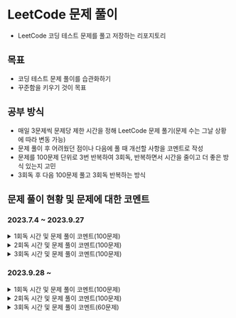 # LeetCode 문제 풀이

- LeetCode 코딩 테스트 문제를 풀고 저장하는 리포지토리

## 목표

- 코딩 테스트 문제 풀이를 습관화하기
- 꾸준함을 키우기 것이 목표

## 공부 방식

- 매일 3문제씩 문제당 제한 시간을 정해 LeetCode 문제 풀기(문제 수는 그날 상황에 따라 변동 가능)
- 문제 풀이 후 어려웠던 점이나 다음에 풀 때 개선할 사항을 코멘트로 작성
- 문제를 100문제 단위로 3번 반복하여 3회독, 반복하면서 시간을 줄이고 더 좋은 방식 있는지 고민
- 3회독 후 다음 100문제 풀고 3회독 반복하는 방식

## 문제 풀이 현황 및 문제에 대한 코멘트
### 2023.7.4 ~ 2023.9.27
<details>
<summary>1회독 시간 및 문제 풀이 코멘트(100문제)</summary>
<br>

| 문제	                                                    | 난이도  | 걸린시간  | 제한시간	 |     날짜     | 코멘트                                                                             |
|:-------------------------------------------------------|:----:|:-----:|:-----:|:----------:|:--------------------------------------------------------------------------------|
| 1. Two Sum                                             | easy |  17   |  25   | 2023/07/04 |                                                                                 |
| 9. Palindrome Number                                   | easy |  17   |  25   | 2023/07/04 |                                                                                 |
| 13. Roman to Integer                                   | easy | 시간초과  |  25   | 2023/07/04 |                                                                                 |
| 14. Longest Common Prefix                              | easy |  10   |  25   | 2023/07/04 |                                                                                 |
| 20. Valid Parentheses                                  | easy |  11   |  25   | 2023/07/04 |                                                                                 |
| 21. Merge Two Sorted Lists                             | easy | 시간초과  |  25   | 2023/07/04 |                                                                                 |
| 26. Remove Duplicates from Sorted Array                | easy |  17   |  25   | 2023/07/05 |                                                                                 |
| 27. Remove Element                                     | easy |   7   |  25   | 2023/07/05 |                                                                                 |
| 28. Find the Index of the First Occurrence in a String | easy |  16   |  25   | 2023/07/05 |                                                                                 |
| 35. Search Insert Position                             | easy |  13   |  25   | 2023/07/05 | 이분 탐색 다시 보기                                                                     |
| 58. Length of Last Word                                | easy |  16   |  25   | 2023/07/05 |                                                                                 |
| 66. Plus One                                           | easy | 시간초과  |  25   | 2023/07/06 | 큰 숫자에서 틀림                                                                       |
| 67. Add Binary                                         | easy |  10   |  25   | 2023/07/06 |                                                                                 |
| 69. Sqrt(x)                                            | easy | 시간초과  |  25   | 2023/07/06 | 큰 숫자에서 overflow                                                                 |
| 70. Climbing Stairs                                    | easy |   5   |  25   | 2023/07/06 |                                                                                 |
| 83. Remove Duplicates from Sorted List                 | easy |   8   |  25   | 2023/07/06 |                                                                                 |
| 88. Merge Sorted Array                                 | easy |  10   |  25   | 2023/07/07 |                                                                                 |
| 94. Binary Tree Inorder Traversal                      | easy |  12   |  25   | 2023/07/07 | 재귀가 아닌 반복으로 해보기                                                                 |
| 100. Same Tree                                         | easy |  11   |  25   | 2023/07/07 |                                                                                 |
| 101. Symmetric Tree                                    | easy |  10   |  25   | 2023/07/07 |                                                                                 |
| 104. Maximum Depth of Binary Tree                      | easy |   4   |  25   | 2023/07/07 |                                                                                 |
| 108. Convert Sorted Array to Binary Search Tree        | easy | 시간초과  |  25   | 2023/07/08 | 해결 방법도 안떠오름, divide and conquer                                                 |
| 118. Pascal's Triangle                                 | easy |   4   |  25   | 2023/07/08 |                                                                                 |
| 119. Pascal's Triangle II                              | easy |   4   |  25   | 2023/07/08 |                                                                                 |
| 121. Best Time to Buy and Sell Stock                   | easy | 시간초과  |  25   | 2023/07/08 | 해결 방법도 안떠오름                                                                     |
| 136. Single Number                                     | easy |  12   |  25   | 2023/07/08 | xor로 풀어보기                                                                       |
| 163. Missing Ranges                                    | easy |  22   |  25   | 2023/07/09 | 코드가 너무 긴 거 같음                                                                   |
| 169. Majority Element                                  | easy |   8   |  25   | 2023/07/09 | hashmap 말고 다른거로 O(1)처리해보기                                                       |
| 170. Two Sum III - Data structure design               | easy |  14   |  25   | 2023/07/09 | 조금 더 좋은 방법이 있을 거 같음 arrayList 쓰는거보다                                             |
| 217. Contains Duplicate                                | easy |   8   |  25   | 2023/07/09 |                                                                                 |
| 219. Contains Duplicate II                             | easy |  17   |  25   | 2023/07/09 |                                                                                 |
| 228. Summary Ranges                                    | easy |  23   |  25   | 2023/07/10 |                                                                                 |
| 243. Shortest Word Distance                            | easy |  13   |  25   | 2023/07/10 |                                                                                 |
| 252. Meeting Rooms                                     | easy | 시간초과  |  25   | 2023/07/10 | 어떻게 풀지 감은 왔는데 시간 복잡도 때매 못함                                                      |
| 268. Missing Number                                    | easy |   9   |  25   | 2023/07/11 |                                                                                 |
| 283. Move Zeroes                                       | easy |  17   |  25   | 2023/07/11 | 시간 줄이는 거 있는데 잘 모르겠음                                                             |
| 303.Range Sum Query - Immutable                        | easy |   4   |  25   | 2023/07/11 | 좀 더 시간 줄일 수 있음                                                                  |
| 346. Moving Average from Data Stream                   | easy | 시간초과  |  25   | 2023/07/11 | 문제 방법 다 생각했는데 시간 부족했음                                                           |
| 349. Intersection of Two Arrays                        | easy |   9   |  25   | 2023/07/12 |                                                                                 |
| 350. Intersection of Two Arrays II                     | easy |   9   |  25   | 2023/07/12 | follow up 적용해서 해보기                                                              |
| 414. Third Maximum Number                              | easy |   9   |  25   | 2023/07/12 |                                                                                 |
| 422. Valid Word Square                                 | easy | 시간초과  |  25   | 2023/07/12 | 문제 푸는 법은 알겠는게 손이 안써짐, 시간 다 지난 다음에 풀긴했는데 너무 어렵게 생각함                              |
| 448. Find All Numbers Disappeared in an Array          | easy |  13   |  25   | 2023/07/13 | 문제 자체는 쉬워서 풀었는데 folow up 생각하고 풀어보기                                              |
| 455. Assign Cookies                                    | easy |   9   |  25   | 2023/07/13 |                                                                                 |
| 463. Island Perimeter                                  | easy |  20   |  25   | 2023/07/13 | 쉬운 문제를 bfs로 풀어버림…                                                               |
| 485. Max Consecutive Ones                              | easy | 시간초과  |  25   | 2023/07/13 | 쉬운 건데 어렵게 생각함                                                                   |
| 496. Next Greater Element I                            | easy |  22   |  25   | 2023/07/14 | follow up 못함                                                                    |
| 500. Keyboard Row                                      | easy |  18   |  25   | 2023/07/14 |                                                                                 |
| 506. Relative Ranks                                    | easy |  24   |  25   | 2023/07/14 | 처음에 푼건 코드가 너무 더러움                                                               |
| 561. Array Partition                                   | easy |   6   |  25   | 2023/07/15 |                                                                                 |
| 566. Reshape the Matrix                                | easy |   9   |  25   | 2023/07/15 |                                                                                 |
| 575. Distribute Candies                                | easy |   8   |  25   | 2023/07/15 | 캔티 종류 개수 카운팅하는거에서 시간과 메모리 많이 잡아 먹는듯                                             |
| 594. Longest Harmonious Subsequence                    | easy | 시간초과  |  25   | 2023/07/16 | 순서가 생각보다 중요하지 않음                                                                |
| 598. Range Addition II                                 | easy |   8   |  25   | 2023/07/16 |                                                                                 |
| 599. Minimum Index Sum of Two Lists                    | easy |  17   |  25   | 2023/07/16 | Map 이용해서 풀었는데 뭔가 마음에 안듦                                                         |
| 604. Design Compressed String Iterator                 | easy | 시간초과  |  25   | 2023/07/17 | 연산자 하나 잘못 써서 시간 내에 못푼거였음…                                                       |
| 605. Can Place Flowers                                 | easy |  23   |  25   | 2023/07/17 | 코드 진짜 더럽게 짬, 제출시 테스트도 많이 틀림                                                     |
| 628. Maximum Product of Three Numbers                  | easy | 시간초과  |  25   | 2023/07/17 | 쉬운 문제인데 너무 어렵게 풀려고 해서 시간초과                                                      |
| 643. Maximum Average Subarray I                        | easy |  19   |  25   | 2023/07/18 |                                                                                 |
| 645. Set Mismatch                                      | easy |  11   |  25   | 2023/07/18 |                                                                                 |
| 661. Image Smoother                                    | easy | 시간초과  |  25   | 2023/07/18 | 시간 초과 이후에 풀음                                                                    |
| 674. Longest Continuous Increasing Subsequence         | easy | 08:50 | 25:00 | 2023/07/19 |                                                                                 |
| 682. Baseball Game                                     | easy | 12:41 | 25:00 | 2023/07/19 |                                                                                 |
| 697. Degree of an Array                                | easy | 시간초과  | 25:00 | 2023/07/19 | 코드 짜다 시간 다감, 코드 짜도 틀렸을 듯                                                        |
| 717. 1-bit and 2-bit Characters                        | easy | 시간초과  | 25:00 | 2023/07/20 | 문제 이해를 잘못해서 30분동안 뭔소리인지 이해를 못함, 이해하고 나서 3분만에 풀음…                                |
| 724. Find Pivot Index                                  | easy | 11:00 | 25:00 | 2023/07/20 |                                                                                 |
| 733. Flood Fill                                        | easy | 13:00 | 25:00 | 2023/07/20 |                                                                                 |
| 734. Sentence Similarity                               | easy | 시간초과  | 25:00 | 2023/07/21 | 제출하면 테스트 코드 계속 막힘                                                               |
| 744. Find Smallest Letter Greater Than Target          | easy | 05:29 | 25:00 | 2023/07/21 | O(N)으로 말고 더 줄여보기                                                                |
| 746. Min Cost Climbing Stairs                          | easy | 09:53 | 25:00 | 2023/07/21 |                                                                                 |
| 747. Largest Number At Least Twice of Others           | easy | 13:58 | 25:00 | 2023/07/22 |                                                                                 |
| 748. Shortest Completing Word                          | easy | 24:26 | 25:00 | 2023/07/22 | 코드가 좀 더럽다, 테스트 케이스를 좀 잘 보자                                                      |
| 760. Find Anagram Mappings                             | easy | 08:06 | 25:00 | 2023/07/22 |                                                                                 |
| 766. Toeplitz Matrix                                   | easy | 19:37 | 25:00 | 2023/07/23 | 다 풀고 코드 작성할 때 순서 헷갈림, 코드 길이를 더 줄일 수 있으니 다음 번에는 좀 더 코드를 줄여보기                     |
| 704. Binary Search                                     | easy | 03:05 | 25:00 | 2023/07/23 |                                                                                 |
| 705. Design HashSet                                    | easy | 11:28 | 25:00 | 2023/07/23 | 그냥 Map 가져다가 쓰면 끝나는데, Map을 간단하게 구현해도 괜찮을듯                                        |
| 706. Design HashMap                                    | easy | 04:48 | 25:00 | 2023/07/24 | 그냥 Object 배열 만들지 않고 Node 배열로 만드는 방식도 괜찮을듯, 아니면 진짜로 해시 충돌시 체이닝까지 구현하는 것도 좋을 거 같음 |
| 804. Unique Morse Code Words                           | easy | 10:05 | 25:00 | 2023/07/24 |                                                                                 |
| 806. Number of Lines To Write String                   | easy | 09:32 | 25:00 | 2023/07/24 | 문제는 쉬움, 코드 길이를 줄일 수 있을 듯?                                                       |
| 812. Largest Triangle Area                             | easy | 시간초과  | 25:00 | 2023/07/25 | 어떤 유형의 문제인지는 알았는데 풀이 과정 생각하다가 시간이 다 지나감, 수학 공식 이용해야 함                           |
| 821. Shortest Distance to a Character                  | easy | 19:59 | 25:00 | 2023/07/25 | 방법이 생각 안나서 bfs로 풀음, 더 쉬운 방법이 존재하니 다음에 풀 때는 좀 더 생각해보기                            |
| 832. Flipping an Image                                 | easy | 13:13 | 25:00 | 2023/07/25 |                                                                                 |
| 860. Lemonade Change                                   | easy | 24:35 | 25:00 | 2023/07/26 | 쉽게 풀 수 있는데 풀이가 막상 생각이 안남. 너무 어렵게 풀었고 시간도 좀 안좋게 나옴                               |
| 867. Transpose Matrix                                  | easy | 05:09 | 25:00 | 2023/07/26 |                                                                                 |
| 883. Projection Area of 3D Shapes                      | easy | 19:47 | 25:00 | 2023/07/26 | 문제 이해하는데 시간이 오래 걸림, 문제 푸는 시간은 거의 안걸림                                            |
| 888. Fair Candy Swap                                   | easy | 시간초과  | 25:00 | 2023/07/27 | o(n^2)을 해서 시간초과 뜸, O(n)으로 끝내야 하는 풀이 사용해야 함                                      |
| 892. Surface Area of 3D Shapes                         | easy | 시간초과  | 25:00 | 2023/07/27 | 문제 이해를 못함, 문제 이해하면 풀 수 있는 문제였음                                                  |
| 896. Monotonic Array                                   | easy | 14:15 | 25:00 | 2023/07/27 | 시간복잡도는 똑같은데 코드를 좀 더 줄일 수 있을 듯                                                   |
| 905. Sort Array By Parity                              | easy | 07:51 | 25:00 | 2023/07/28 | 시간 복잡도를 O(N^2)에서 O(N)으로 줄여야 함, 내가 푼 풀이는 삽입정렬로 풀어서 O(N^2)으로 풀어서 너무 오래 걸림         |
| 908. Smallest Range I                                  | easy | 20:37 | 25:00 | 2023/07/28 | 쉬운 문제인데 글을 잘못 이해하고 코드 짜서 오래걸림, 글을 제대로 이해하면 코드 짜는데 3분도 안걸리는 문제임… 글좀 제대로 읽자……     |
| 914. X of a Kind in a Deck of Cards                    | easy | 시간초과  | 25:00 | 2023/07/28 | 문제 설명이 너무 부실함. GCD로 풀라는데 이해가 안가서 Editorial 보고 Brute Force 방식으로 풀어봄              |
| 922. Sort Array By Parity II                           | easy | 15:30 | 25:00 | 2023/07/29 | 해결은 했으나 O(N^2)으로 해결함 다음에는 O(N)으로 해결해보자                                          |
| 929. Unique Email Addresses                            | easy | 시간초과  | 25:00 | 2023/07/29 | 문제 해석을 잘못했음,split 정규 표현식으로 푸는건 생각을 안해봄. String을 처리하는 문제에 내가 약한듯                 |
| 941. Valid Mountain Array                              | easy | 09:52 | 25:00 | 2023/07/29 |                                                                                 |
| 942. DI String Match                                   | easy | 시간초과  | 25:00 | 2023/07/30 | 재귀 이용해서 brute force했는데 시간 초과 뜸, o(n)으로 풀수 있음                                    |
| 944. Delete Columns to Make Sorted                     | easy | 07:55 | 25:00 | 2023/07/30 |                                                                                 |
| 953. Verifying an Alien Dictionary                     | easy | 21:12 | 25:00 | 2023/07/30 | 문제는 어렵지 않았고, 코드 작성한 부분에서 실수 있어서 실수 찾는데 시간이 좀 걸림                                 |
| 961. N-Repeated Element in Size 2N Array               | easy | 06:20 | 25:00 | 2023/07/31 |                                                                                 |
| 976. Largest Perimeter Triangle                        | easy | 15:42 | 25:00 | 2023/07/31 | 삼각형 결정 조건 a+b>c를 이용해야 함, 정렬까지 하면 쉽게 문제 해결 가능                                    |
| 977. Squares of a Sorted Array                         | easy | 17:12 | 25:00 | 2023/07/31 |                                                                                 |

</details>

<details>
<summary>2회독 시간 및 문제 풀이 코멘트(100문제)</summary>
<br>

| 문제	                                                    | 난이도  | 1회독 걸린시간 | 2회독 걸린시간 | 제한시간	 |     날짜     | 코멘트                                                                            |
|:-------------------------------------------------------|:----:|:--------:|:--------:|:-----:|:----------:|:-------------------------------------------------------------------------------|
| 1. Two Sum                                             | easy |    17    |  10:02   |   25  | 2023/08/01 | follow-up 해결함, 시간 전보다 줄음                                                       |
| 9. Palindrome Number                                   | easy |    17    |  19:32   |   25  | 2023/08/01 | 이번에는 follow-up 해결함, 대신 시간이 전보다 오래 걸림, 좀 더 쉽게 풀 수 있는 방법이 있으니 다음에는 더 쉽게 코드 바꾸어보기 |
| 13. Roman to Integer                                   | easy |   시간초과   |  13:31   |   25  | 2023/08/01 | 저번에는 시간 초과 떴음,다음에는 solution에 있는 풀이들로 해결해보기                                     |
| 14. Longest Common Prefix                              | easy |    10    |  10:06   |   25  | 2023/08/02 | 다음에는 solution에 있는 방법이 더 좋으니 그걸로 해보기                                            |
| 20. Valid Parentheses                                  | easy |    11    |  07:21   |   25  | 2023/08/02 | 저번보다 시간은 줄었음                                                                   |
| 21. Merge Two Sorted Lists                             | easy |   시간초과   |  08:42   |   25  | 2023/08/02 | 시간은 줄었는데 이전 코드가 차라리 나은듯, 하나의 while문 안에 넣는 것보다 분리하는게 차라리 코드가 깔끔한듯               |
| 26. Remove Duplicates from Sorted Array                | easy |    17    |  09:28   |   25  | 2023/08/03 | 저번에는 새로운 배열 만들어서 풀었는데 이번에는 기존 배열로 풀고 시간도 더 빠름                                  |
| 27. Remove Element                                     | easy |    7     |  03:29   |   25  | 2023/08/03 | 위 문제랑 사실상 동일한 문제, 저번보다 코드 더 간단하게  풀음                                           |
| 28. Find the Index of the First Occurrence in a String | easy |    16    |  09:45   |   25  | 2023/08/03 | 코드 자체는 깔끔함. 시간 복잡도는 저번이랑 같은데 다음에는 좀 더 개선시켜야 함                                  |
| 35. Search Insert Position                             | easy |    13    |  02:54   |   25  | 2023/08/04 | 이분 탐색 기초라서 빨리 풀음                                                               |
| 58. Length of Last Word                                | easy |    16    |  07:05   |   25  | 2023/08/04 | 저번보다 코드는 짧음, 시간 복잡도 자체는 동일, editorial의 approach 2가 루프 하나로 제일 깔끔하게 푼듯           |
| 66. Plus One                                           | easy |   시간초과   |  12:49   |   25  | 2023/08/04 | 저번보다 깔끔하게 풀지는 않음, 다음번에는 코드 좀 더 다듬는 방식으로 풀어보기                                   |
| 67. Add Binary                                         | easy |    10    |  18:34   |   25  | 2023/08/05 | 답지 안본 최초 코드보다는 나음, 근데 코드에서 실수해서 실수 찾는데 오래 걸림                                   |
| 69. Sqrt(x)                                            | easy |   시간초과   |  15:50   |   25  | 2023/08/05 | 저번에 오버플로우 발생해서 계속 틀렸었는데, 이번에는 해결함                                              |
| 70. Climbing Stairs                                    | easy |    5     |  03:28   |   25  | 2023/08/05 |                                                                                |
| 83. Remove Duplicates from Sorted List                 | easy |    8     |  08:43   |   25  | 2023/08/06 | 새로운 노드를 만들었는데 새로 만들지 말고 기존 링크드 리스트를 재사용하는 방식으로 풀어보자 다음에는                       |
| 88. Merge Sorted Array                                 | easy |    10    |  13:17   |   25  | 2023/08/06 | 전보다 시간은 좀 더 걸렸지만, 좀 더 깔끔하게 follow up 해결함                                       |
| 94. Binary Tree Inorder Traversal                      | easy |    12    |   시간초과   |   25  | 2023/08/06 | follow up 해결하려 스택으로 해보려고 했는데, 로직을 잘못 작성해서 계속 실패함.                              |
| 100. Same Tree                                         | easy |    11    |  07:09   |   25  | 2023/08/07 |                                                                                |
| 101. Symmetric Tree                                    | easy |    10    |  06:39   |   25  | 2023/08/07 |                                                                                |
| 104. Maximum Depth of Binary Tree                      | easy |    4     |  01:54   |   25  | 2023/08/07 |                                                                                |
| 108. Convert Sorted Array to Binary Search Tree        | easy |   시간초과   |  18:31   |   25  | 2023/08/08 | 처음에 봤을때는 기억 안나서 좀 생각하는데 시간이 오래 걸림                                              |
| 118. Pascal's Triangle                                 | easy |    4     |  14:00   |   25  | 2023/08/08 | 코드를 작성하고, 변수를 잘못 할당해서 계속 실패했음                                                  |
| 119. Pascal's Triangle II                              | easy |    4     |  12:43   |   25  | 2023/08/08 | follow up 해결해서 시간이 저번보다 오래 걸림                                                  |
| 121. Best Time to Buy and Sell Stock                   | easy |   시간초과   |  14:18   |   25  | 2023/08/09 |                                                                                |
| 136. Single Number                                     | easy |    12    |  01:34   |   25  | 2023/08/09 |                                                                                |
| 163. Missing Ranges                                    | easy |    22    |  14:50   |   25  | 2023/08/09 |                                                                                |
| 169. Majority Element                                  | easy |    8     |  05:27   |   25  | 2023/08/09 | hashmap 말고 다른걸로 folllow up 해결해보기                                               |
| 170. Two Sum III - Data structure design               | easy |    14    |  08:52   |   25  | 2023/08/10 | 걸린 시간은 줄었는데 시간은 전에 푼거보다 오래 걸림, Map 써서 풀어보자                                     |
| 217. Contains Duplicate                                | easy |    8     |  06:46   |   25  | 2023/08/10 |                                                                                |
| 219. Contains Duplicate II                             | easy |    17    |  10:36   |   25  | 2023/08/10 |                                                                                |
| 228. Summary Ranges                                    | easy |    23    |  10:06   |   25  | 2023/08/11 |                                                                                |
| 243. Shortest Word Distance                            | easy |    13    |  09:41   |   25  | 2023/08/11 |                                                                                |
| 252. Meeting Rooms                                     | easy |   시간초과   |  10:10   |   25  | 2023/08/11 |                                                                                |
| 268. Missing Number                                    | easy |    9     |  01:19   |   25  | 2023/08/11 |                                                                                |
| 283. Move Zeroes                                       | easy |    17    |  08:08   |   25  | 2023/08/12 |                                                                                |
| 303.Range Sum Query - Immutable                        | easy |    4     |  04:31   |   25  | 2023/08/12 |                                                                                |
| 346. Moving Average from Data Stream                   | easy |   시간초과   |  13:34   |   25  | 2023/08/12 |                                                                                |
| 349. Intersection of Two Arrays                        | easy |    9     |  03:21   |   25  | 2023/07/12 |                                                                                |
| 350. Intersection of Two Arrays II                     | easy |    9     |  09:38   |   25  | 2023/07/12 |                                                                                |
| 414. Third Maximum Number                              | easy |    9     |   시간초과   |   25  | 2023/07/12 | follow up 해결해보려 했는데 시간 초과 뜸, 시간 초과 뜬 다음에 follow up 만족해서 해결함                    |
| 422. Valid Word Square                                 | easy |   시간초과   |  16:01   |   25  | 2023/08/14 |                                                                                |
| 448. Find All Numbers Disappeared in an Array          | easy |    13    |  24:54   |   25  | 2023/08/14 | follow up 처리하느냐 늦음, -1을 곱하는게 더 깔끔할듯 100001 더하는 것보다                             |
| 455. Assign Cookies                                    | easy |    9     |  10:43   |   25  | 2023/08/14 |                                                                                |
| 463. Island Perimeter                                  | easy |    20    |  11:18   |   25  | 2023/07/13 |                                                                                |
| 485. Max Consecutive Ones                              | easy |   시간초과   |  21:49   |   25  | 2023/07/13 | 문제를 잘못 해석해서 오래 걸림                                                              |
| 496. Next Greater Element I                            | easy |    22    |   시간초과   |   25  | 2023/07/14 | follow up 해결하려 시도했는데 시간 초과 됨, follow up해결 안하고 문제 풀면 시간 내에 가능하긴 함               |
| 500. Keyboard Row                                      | easy |    18    |  12:26   |   25  | 2023/08/16 |                                                                                |
| 506. Relative Ranks                                    | easy |    24    |  16:17   |   25  | 2023/08/16 |                                                                                |
| 561. Array Partition                                   | easy |    6     |   6:20   |   25  | 2023/08/16 |                                                                                |
| 566. Reshape the Matrix                                | easy |    9     |  08:16   |   25  | 2023/08/17 |                                                                                |
| 575. Distribute Candies                                | easy |    8     |  06:18   |   25  | 2023/08/17 | 배열에 저장하는게 시간 더 적게 걸리긴 하는데, Set에 저장해서 시간이 좀 걸리긴 하는데 이정도는 상관 없을듯                 |
| 594. Longest Harmonious Subsequence                    | easy |   시간초과   |  12:32   |   25  | 2023/08/17 |                                                                                |
| 598. Range Addition II                                 | easy |    8     |  03:37   |   25  | 2023/08/17 |                                                                                |
| 599. Minimum Index Sum of Two Lists                    | easy |    17    |  12:16   |   25  | 2023/08/18 |                                                                                |
| 604. Design Compressed String Iterator                 | easy |   시간초과   |   시간초과   |   25  | 2023/08/18 | Editorial 보고 풀음, 저번이랑 동일한 방식으로 풀려고 하는데 안되서 답지 봄                                |
| 605. Can Place Flowers                                 | easy |    23    |  12:37   |   25  | 2023/08/18 | 전에 답지 보고 푼것 보다는 코드가 조금 더럽지만 시간 초과 안뜸, 다음에는 코드 길이를 답지만큼 줄이기                     |
| 628. Maximum Product of Three Numbers                  | easy |   시간초과   |  04:09   |   25  | 2023/08/19 | 정렬 라이브러리 함수 써서 O(nlogn)인데 다음에는 정렬 함수 안써서 O(n)으로 처리해보기                          |
| 643. Maximum Average Subarray I                        | easy |    19    |  18:33   |   25  | 2023/08/19 | sliding window로 풀었는데 답지가 sliding window로 더 깔끔하게 풀었음                            |
| 645. Set Mismatch                                      | easy |    11    |  09:30   |   25  | 2023/08/19 | 저번이랑 다른 방법으로 풀었고, 이번에는 xor 사용해서 풀었는데 둘 다 O(n)으로 풀음                             |
| 661. Image Smoother                                    | easy |   시간초과   |   시간초과   |   25  | 2023/08/20 | 자꾸 어렵게 풀려고 해서 주어진 시간 안에 못품, 변수를 하나 잘못 설정해서 제출시 시간초과 뜸                          |
| 674. Longest Continuous Increasing Subsequence         | easy |  08:50   |  04:20   | 25:00 | 2023/08/20 |                                                                                |
| 682. Baseball Game                                     | easy |  12:41   |  11:07   | 25:00 | 2023/08/20 | 문제 리턴되는 값을 잘못봐서 오래 걸림                                                          |
| 697. Degree of an Array                                | easy |   시간초과   |  14:52   | 25:00 | 2023/08/21 |                                                                                |
| 717. 1-bit and 2-bit Characters                        | easy |   시간초과   |  09:34   | 25:00 | 2023/08/21 |                                                                                |
| 724. Find Pivot Index                                  | easy |  11:00   |  23:52   | 25:00 | 2023/08/21 |                                                                                |
| 733. Flood Fill                                        | easy |  13:00   |  17:19   | 25:00 | 2023/08/22 | 이번에는 bfs 말고 dfs로 풀음                                                            |
| 734. Sentence Similarity                               | easy |   시간초과   |   시간초과   | 25:00 | 2023/08/22 | 다음에는 putIfAbsent 이용해서 해보기                                                      |
| 744. Find Smallest Letter Greater Than Target          | easy |  05:29   |  15:01   | 25:00 | 2023/08/22 | 시간은 더 소요되었지만, O(N) → O(logN)으로 시간 줄임                                           |
| 746. Min Cost Climbing Stairs                          | easy |  09:53   |  07:05   | 25:00 | 2023/08/23 |                                                                                |
| 747. Largest Number At Least Twice of Others           | easy |  13:58   |  18:48   | 25:00 | 2023/08/23 | 시간복잡도는 저번이랑 동일하게 o(n)인데 이번에는 for문을 두번 써버림                                      |
| 748. Shortest Completing Word                          | easy |  24:26   |  23:49   | 25:00 | 2023/08/23 | 코드 풀긴 하는데 너무 더러움                                                               |
| 760. Find Anagram Mappings                             | easy |  08:06   |  09:24   | 25:00 | 2023/08/24 |                                                                                |
| 766. Toeplitz Matrix                                   | easy |  19:37   |  07:56   | 25:00 | 2023/08/24 |                                                                                |
| 704. Binary Search                                     | easy |  03:05   |  01:58   | 25:00 | 2023/08/24 |                                                                                |
| 705. Design HashSet                                    | easy |  11:28   |  12:30   | 25:00 | 2023/08/25 |                                                                                |
| 706. Design HashMap                                    | easy |  04:48   |  05:27   | 25:00 | 2023/08/25 | 다음에는 해시테이블 크기 제한하고, 체이닝으로 만들기                                                  |
| 804. Unique Morse Code Words                           | easy |  10:05   |  03:44   | 25:00 | 2023/08/25 |                                                                                |
| 806. Number of Lines To Write String                   | easy |  09:32   |  11:49   | 25:00 | 2023/08/26 |                                                                                |
| 812. Largest Triangle Area                             | easy |   시간초과   |  19:53   |  25:00   | 2023/08/26 |                                                                                |
| 821. Shortest Distance to a Character                  | easy |  19:59   |   시간초과   |  25:00   | 2023/08/26 | bfs 말고 다른 걸로 풀려고 했는데 안풀려서 시간 초과 뜸, 다른 사람꺼 참고함                                  |
| 832. Flipping an Image                                 | easy |  13:13   |  07:38   |  25:00   | 2023/08/26 |                                                                                |
| 860. Lemonade Change                                   | easy |  24:35   |  11:58   | 25:00 | 2023/08/27 | 시간은 줄였는데 코드가 너무 더러움                                                            |
| 867. Transpose Matrix                                  | easy |  05:09   |  03:20   |  25:00   | 2023/08/27 |                                                                                |
| 883. Projection Area of 3D Shapes                      | easy |  19:47   |  07:17   |  25:00   | 2023/08/27 |                                                                                |
| 888. Fair Candy Swap                                   | easy |   시간초과   |   시간초과   | 25:00 | 2023/08/28 | 풀이 방법 자체는 맞는데 코드 작성에서 헤맸음                                                      |
| 892. Surface Area of 3D Shapes                         | easy |   시간초과   |  15:20   |  25:00   | 2023/08/28 |                                                                                |
| 896. Monotonic Array                                   | easy |  14:15   |  06:32   |  25:00   | 2023/08/28 |                                                                                |
| 905. Sort Array By Parity                              | easy |  07:51   |  03:51   | 25:00 | 2023/08/29 |                                                                                |
| 908. Smallest Range I                                  | easy |  20:37   |  09:55   | 25:00 | 2023/08/29 |                                                                                |
| 914. X of a Kind in a Deck of Cards                    | easy |   시간초과   |   시간초과   | 25:00 | 2023/08/29 | 이번에도 brute force로 풀음, 근데 또 시간 초과임 문제 해결 방법을 자꾸 잊어버려서 그런듯                       |
| 922. Sort Array By Parity II                           | easy |  15:30   |   시간초과   | 25:00 | 2023/08/30 | follow up 해결하려 했는데 실패                                                          |
| 929. Unique Email Addresses                            | easy |   시간초과   |  10:15   | 25:00 | 2023/08/30 |                                                                                |
| 941. Valid Mountain Array                              | easy |  09:52   |  04:37   | 25:00 | 2023/08/30 |                                                                                |
| 942. DI String Match                                   | easy |  시간초과 | 08:21 | 25:00 | 2023/08/31 | o(n)으로 처리함 |
| 944. Delete Columns to Make Sorted                     | easy |  07:55 | 10:10 |  25:00   | 2023/08/31 | 코드 잘못 작성한 부분 찾는데 좀 걸림                                                          |
| 953. Verifying an Alien Dictionary                     | easy |  21:12 | 16:38 |  25:00   | 2023/08/31 |    |
| 961. N-Repeated Element in Size 2N Array               | easy | 06:20 | 04:29 | 25:00 | 2023/09/01 |      |
| 976. Largest Perimeter Triangle                        | easy | 15:42 | 12:04 | 25:00 | 2023/09/01 |       |
| 977. Squares of a Sorted Array                         | easy | 17:12 | 13:02 | 25:00 | 2023/09/01 |     |

</details>

<details>
<summary>3회독 시간 및 문제 풀이 코멘트(100문제)</summary>
<br>

| 문제	                                                    | 난이도  | 1회독 걸린시간 | 2회독 걸린시간 | 3회독 걸린시간 |   제한시간	    |     날짜     | 코멘트                                                                          |
|:-------------------------------------------------------|:----:|:--------:|:--------:|:--------:|:----------:|:----------:|:-----------------------------------------------------------------------------|
| 1. Two Sum                                             | easy |    17    |  10:02   |  11:18   |     25     | 2023/09/02 |                                                                              |
| 9. Palindrome Number                                   | easy |    17    |  19:32   |  05:23   |     25     | 2023/09/02 |                                                                              |
| 13. Roman to Integer                                   | easy |   시간초과   |  13:31   |  14:32   |     25     | 2023/09/02 |                                                                              |
| 14. Longest Common Prefix                              | easy |    10    |  10:06   |  06:22   |     25     | 2023/09/02 |                                                                              |
| 20. Valid Parentheses                                  | easy |    11    |  07:21   |  06:21   |     25     | 2023/09/03 |                                                                              |
| 21. Merge Two Sorted Lists                             | easy |   시간초과   |  08:42   |  12:42   |     25     | 2023/09/03 |                                                                              |
| 26. Remove Duplicates from Sorted Array                | easy |    17    |  09:28   |  08:53   |     25     | 2023/09/03 |                                                                              |
| 27. Remove Element                                     | easy |    7     |  03:29   |  03:13   |     25     | 2023/09/03 |                                                                              |
| 28. Find the Index of the First Occurrence in a String | easy |    16    |  09:45   |  04:42   |     25     | 2023/09/04 |                                                                              |
| 35. Search Insert Position                             | easy |    13    |  02:54   |  01:35   |     25     | 2023/09/04 |                                                                              |
| 58. Length of Last Word                                | easy |    16    |  07:05   |  07:47   |     25     | 2023/09/04 |                                                                              |
| 66. Plus One                                           | easy |   시간초과   |  12:49   |  06:44   |     25     | 2023/09/04 |                                                                              |
| 67. Add Binary                                         | easy |    10    |  18:34   |  10:43   |     25     | 2023/09/05 |                                                                              |
| 69. Sqrt(x)                                            | easy |   시간초과   |  15:50   |  07:56   |     25     | 2023/09/05 |                                                                              |
| 70. Climbing Stairs                                    | easy |    5     |  03:28   |  03:30   |     25     | 2023/09/05 |                                                                              |
| 83. Remove Duplicates from Sorted List                 | easy |    8     |  08:43   |  22:00   |     25     | 2023/09/05 | 기존 링크드 리스트를 재사용하는 방식으로 풀다가 안되서 걍 노드 새로 만듦                                    |
| 88. Merge Sorted Array                                 | easy |    10    |  13:17   |  06:21   |     25     | 2023/09/06 |                                                                              |
| 94. Binary Tree Inorder Traversal                      | easy |    12    |   시간초과   |   시간초과   |     25     | 2023/09/06 | follow up 해결하려 스택으로 해보려고 했는데, 로직을 잘못 작성해서 계속 실패함.                            |
| 100. Same Tree                                         | easy |    11    |  07:09   |  05:25   |     25     | 2023/09/06 |                                                                              |
| 101. Symmetric Tree                                    | easy |    10    |  06:39   |  03:12   |     25     | 2023/09/06 |                                                                              |
| 104. Maximum Depth of Binary Tree                      | easy |    4     |  01:54   |  00:58   |     25     | 2023/09/07 |                                                                              |
| 108. Convert Sorted Array to Binary Search Tree        | easy |   시간초과   |  18:31   |  16:45   |     25     | 2023/09/07 | 코드에서 변수 잘못 쓴 거 못찾아서 오래 걸림                                                    |
| 118. Pascal's Triangle                                 | easy |    4     |  14:00   |  05:46   |     25     | 2023/09/07 |                                                                              |
| 119. Pascal's Triangle II                              | easy |    4     |  12:43   |  17:22   |     25     | 2023/09/07 | 코드 잘못 봐서 오래 걸림                                                               |
| 121. Best Time to Buy and Sell Stock                   | easy |   시간초과   |  14:18   |  09:49   |     25     | 2023/09/08 |                                                                              |
| 136. Single Number                                     | easy |    12    |  01:34   |  00:33   |     25     | 2023/09/08 |                                                                              |
| 163. Missing Ranges                                    | easy |    22    |  14:50   |  10:38   |     25     | 2023/09/08 |                                                                              |
| 169. Majority Element                                  | easy |    8     |  05:27   |   시간초과   |     25     | 2023/09/08 | follow up 해결 못해서 답지 봄, 답지가 진짜 쉽게 follow up 해결함                               |
| 170. Two Sum III - Data structure design               | easy |    14    |  08:52   |  15:44   |     25     | 2023/09/09 | 코드 잘못봐서 다 풀고 시간 오래 걸림                                                        |
| 217. Contains Duplicate                                | easy |    8     |  06:46   |  01:30   |     25     | 2023/09/09 |                                                                              |
| 219. Contains Duplicate II                             | easy |    17    |  10:36   |  05:04   |     25     | 2023/09/09 |                                                                              |
| 228. Summary Ranges                                    | easy |    23    |  10:06   |  10:49   |     25     | 2023/09/09 |                                                                              |
| 243. Shortest Word Distance                            | easy |    13    |  09:41   |  07:22   |     25     | 2023/09/10 |                                                                              |
| 252. Meeting Rooms                                     | easy |   시간초과   |  10:10   |  08:38   |     25     | 2023/09/10 |                                                                              |
| 268. Missing Number                                    | easy |    9     |  01:19   |  01:08   |     25     | 2023/09/10 |                                                                              |
| 283. Move Zeroes                                       | easy |    17    |  08:08   |  03:04   |     25     | 2023/09/10 |                                                                              |
| 303.Range Sum Query - Immutable                        | easy |    4     |  04:31   |  02:56   |     25     | 2023/09/11 |                                                                              |
| 346. Moving Average from Data Stream                   | easy |   시간초과   |  13:34   |  06:28   |     25     | 2023/09/11 |                                                                              |
| 349. Intersection of Two Arrays                        | easy |    9     |  03:21   |  04:37   |     25     | 2023/09/11 |                                                                              |
| 350. Intersection of Two Arrays II                     | easy |    9     |  09:38   |  10:22   |     25     | 2023/09/11 |                                                                              |
| 414. Third Maximum Number                              | easy |    9     |   시간초과   |  14:44   |     25     | 2023/09/12 |                                                                              |
| 422. Valid Word Square                                 | easy |   시간초과   |  16:01   |  10:50   |     25     | 2023/09/12 |                                                                              |
| 448. Find All Numbers Disappeared in an Array          | easy |    13    |  24:54   |  12:05   |     25     | 2023/09/12 |                                                                              |
| 455. Assign Cookies                                    | easy |    9     |  10:43   |  04:22   |     25     | 2023/09/13 |                                                                              |
| 463. Island Perimeter                                  | easy |    20    |  11:18   |  08:23   |     25     | 2023/09/13 |                                                                              |
| 485. Max Consecutive Ones                              | easy |   시간초과   |  21:49   |  07:13   |     25     | 2023/09/13 |                                                                              |
| 496. Next Greater Element I                            | easy |    22    |   시간초과   |   시간초과   |     25     | 2023/09/14 |                                                                              |
| 500. Keyboard Row                                      | easy |    18    |  12:26   |  16:23   |     25     | 2023/09/14 | 대문자를 소문자로 안바꿔서 시간 오래 걸림                                                      |
| 506. Relative Ranks                                    | easy |    24    |  16:17   |  13:05   |     25     | 2023/09/14 |                                                                              |
| 561. Array Partition                                   | easy |    6     |   6:20   |  03:34   |     25     | 2023/09/15 |                                                                              |
| 566. Reshape the Matrix                                | easy |    9     |  08:16   |  05:43   |     25     | 2023/09/15 |                                                                              |
| 575. Distribute Candies                                | easy |    8     |  06:18   |  03:02   |     25     | 2023/09/15 |                                                                              |
| 594. Longest Harmonious Subsequence                    | easy |   시간초과   |  12:32   |  11:30   |     25     | 2023/09/15 |                                                                              |
| 598. Range Addition II                                 | easy |    8     |  03:37   |  01:28   |     25     | 2023/09/16 |                                                                              |
| 599. Minimum Index Sum of Two Lists                    | easy |    17    |  12:16   |  10:04   |     25     | 2023/09/16 |                                                                              |
| 604. Design Compressed String Iterator                 | easy |   시간초과   |   시간초과   |   시간초과   |     25     | 2023/09/16 |                                                                              |
| 605. Can Place Flowers                                 | easy |    23    |  12:37   |  08:26   |     25     | 2023/09/16 |                                                                              |
| 628. Maximum Product of Three Numbers                  | easy |   시간초과   |  04:09   |  05:22   |     25     | 2023/09/17 |                                                                              |
| 643. Maximum Average Subarray I                        | easy |    19    |  18:33   |  09:00   |     25     | 2023/09/17 |                                                                              |
| 645. Set Mismatch                                      | easy |    11    |  09:30   |  11:14   |     25     | 2023/09/17 |                                                                              |
| 661. Image Smoother                                    | easy |   시간초과   |   시간초과   |  10:02   |     25     | 2023/09/17 |                                                                              |
| 674. Longest Continuous Increasing Subsequence         | easy |  08:50   |  04:20   |  25:00   |   02:30    | 2023/09/18 |                                                                              |
| 682. Baseball Game                                     | easy |  12:41   |  11:07   |  25:00   |   06:55    | 2023/09/18 |                                                                              |
| 697. Degree of an Array                                | easy |   시간초과   |  14:52   |  23:55   |   25:00    | 2023/09/18 |                                                                              |
| 717. 1-bit and 2-bit Characters                        | easy |   시간초과   |  09:34   |  03:26   |   25:00    | 2023/09/18 |                                                                              |
| 724. Find Pivot Index                                  | easy |  11:00   |  23:52   |  10:36   |   25:00    | 2023/09/19 |                                                                              |
| 733. Flood Fill                                        | easy |  13:00   |  17:19   |  08:45   |   25:00    | 2023/09/19 |                                                                              |
| 734. Sentence Similarity                               | easy |   시간초과   |   시간초과   |   시간초과   |   25:00    | 2023/09/19 |                                                                              |
| 744. Find Smallest Letter Greater Than Target          | easy |  05:29   |  15:01   |  04:47   |   25:00    | 2023/09/19 |                                                                              |
| 746. Min Cost Climbing Stairs                          | easy |  09:53   |  07:05   |  08:44   |   25:00    | 2023/09/20 |                                                                              |
| 747. Largest Number At Least Twice of Others           | easy |  13:58   |  18:48   |  07:49   |   25:00    | 2023/09/20 |                                                                              |
| 748. Shortest Completing Word                          | easy |  24:26   |  23:49   |  15:19   |   25:00    | 2023/09/20 |                                                                              |
| 760. Find Anagram Mappings                             | easy |  08:06   |  09:24   |  12:04   |   25:00    | 2023/09/21 |                                                                              |
| 766. Toeplitz Matrix                                   | easy |  19:37   |  07:56   |  04:19   |   25:00    | 2023/09/21 |                                                                              |
| 704. Binary Search                                     | easy |  03:05   |  01:58   |  04:02   |   25:00    | 2023/09/21 |                                                                              |
| 705. Design HashSet                                    | easy |  11:28   |  12:30   |  10:08   |   25:00    | 2023/09/21 | 해시 충돌시 체이닝으로 해결함                                                             |
| 706. Design HashMap                                    | easy |  04:48   |  05:27   |  15:02   |   25:00    | 2023/09/22 | 해시테이블 크기 제한하고, 체이닝으로 만들어서 시간 오래 걸림                                           |
| 804. Unique Morse Code Words                           | easy |  10:05   |  03:44   |  02:55   |   25:00    | 2023/09/22 |                                                                              |
| 806. Number of Lines To Write String                   | easy |  09:32   |  11:49   |  03:49   |   25:00    | 2023/09/22 |                                                                              |
| 812. Largest Triangle Area                             | easy |   시간초과   |  19:53   |  12:24   |   25:00    | 2023/09/22 |                                                                              |
| 821. Shortest Distance to a Character                  | easy |  19:59   |   시간초과   |  13:03   |   25:00    | 2023/09/23 |                                                                              |
| 832. Flipping an Image                                 | easy |  13:13   |  07:38   |  11:20   |   25:00    | 2023/09/23 |                                                                              |
| 860. Lemonade Change                                   | easy |  24:35   |  11:58   |  07:29   |   25:00    | 2023/09/23 |                                                                              |
| 867. Transpose Matrix                                  | easy |  05:09   |  03:20   |  02:37   |   25:00    | 2023/09/23 |                                                                              |
| 883. Projection Area of 3D Shapes                      | easy |  19:47   |  07:17   |  04:33   |   25:00    | 2023/09/24 |                                                                              |
| 888. Fair Candy Swap                                   | easy |   시간초과   |   시간초과   |  16:52   |   25:00    | 2023/09/24 |                                                                              |
| 892. Surface Area of 3D Shapes                         | easy |   시간초과   |  15:20   |  12:02   |   25:00    | 2023/09/24 |                                                                              |
| 896. Monotonic Array                                   | easy |  14:15   |  06:32   |  12:40   |   25:00    | 2023/09/24 | 문제 잘못 봄                                                                      |
| 905. Sort Array By Parity                              | easy |  07:51   |  03:51   |  02:54   |   25:00    | 2023/09/25 |                                                                              |
| 908. Smallest Range I                                  | easy |  20:37   |  09:55   |  05:57   |   25:00    | 2023/09/25 |                                                                              |
| 914. X of a Kind in a Deck of Cards                    | easy |   시간초과   |   시간초과   |  05:59   |   25:00    | 2023/09/25 |                                                                              |
| 922. Sort Array By Parity II                           | easy |  15:30   |   시간초과   |  06:21   |   25:00    | 2023/09/25 |                                                                              |
| 929. Unique Email Addresses                            | easy |   시간초과   |  10:15   |  06:32   |   25:00    | 2023/09/26 |                                                                              |
| 941. Valid Mountain Array                              | easy |  09:52   |  04:37   |  03:34   |   25:00    | 2023/09/26 |                                                                              |
| 942. DI String Match                                   | easy |  시간초과 |  08:21   |  05:43   |   25:00    | 2023/09/26 |                                                                              |
| 944. Delete Columns to Make Sorted                     | easy |  07:55 |  10:10   |  05:43   |   25:00    | 2023/09/26 |                                                                              |
| 953. Verifying an Alien Dictionary                     | easy |  21:12 |  16:38 | 11:50 |  25:00   | 2023/09/27 |    |
| 961. N-Repeated Element in Size 2N Array               | easy | 06:20 | 04:29 | 07:03 | 25:00 | 2023/09/27 |      |
| 976. Largest Perimeter Triangle                        | easy | 15:42 |  12:04 | 04:07 |  25:00   | 2023/09/27 |       |
| 977. Squares of a Sorted Array                         | easy | 17:12 |  13:02 | 07:34 |  25:00   | 2023/09/27 |     |



</details>

### 2023.9.28 ~ 
<details>
<summary>1회독 시간 및 문제 풀이 코멘트(100문제)</summary>
<br>

| 문제	                                                                                 |   난이도   | 걸린시간  | 제한시간	 |     날짜     | 코멘트                                             |
|:------------------------------------------------------------------------------------|:-------:|:-----:|:-----:|:----------:|:------------------------------------------------|
| 11. Container With Most Water                                                       | medium  | 시간초과  |  30   | 2023/09/28 | 이중 for문으로  풀면 time limit 넘어감. 처음에 투 포인터 생각했었는데…. |
| 15. 3Sum                                                                            | medium  | 29:30 |  30   | 2023/09/28 | 통과하긴 했는데 시간 복잡도가 너무 오래걸림 |
| 16. 3Sum Closest                                                                    | medium  | 시간초과  |  30   | 2023/09/28 | 방법 몰라서 답지 봄 |
| 18. 4Sum                                                                            | medium  | 시간초과  |  30   | 2023/09/29 | 제한 시간 지나고 품. 범위를 벗어나는 값 때문에 계속 실패함. 다음에 풀때는 솔루션 참고해야 할듯 |
| 31. Next Permutation                                                                | medium  | 시간초과  |  30   | 2023/09/29 | 감조차 못잡음. 그냥 brute force로는 어짜피 시간복잡도 초과해서 안됨 |
| 33. Search in Rotated Sorted Array                                                  | medium  | 시간초과  |  30   | 2023/09/29 |  방식은 답에 근접했음, 분할하는 구간을 잘못 잡음, editorial 에서 Approach 3: One Binary Search 답지 참고함 |
| 34. Find First and Last Position of Element in Sorted Array                         | medium  | 23:06 |  30   | 2023/09/30 | binary search를 두번만 하면 되는데 어렵게 해결함 |
| 36. Valid Sudoku                                                                    | medium  | 시간초과  |  30   | 2023/09/30 | 쉬운 문제인데 어렵게 생각함 |
| 39. Combination Sum                                                                 | medium  | 14:04 |  30   | 2023/09/30 |  |
| 40. Combination Sum II                                                              | medium  | 시간초과  |  30   | 2023/10/01 | 위 문제와 방식 비슷한데 계속 시간 초과 뜸, 동일한 요소를 어떻게 하면 중복을 없앨지 고민해야 함 |
| 45. Jump Game II                                                                    | medium  | 05:41 |  30   | 2023/10/01 | o(n^2) 그리디로 풀음, o(n)으로 풀수 있음 |
| 46. Permutations                                                                    | medium  | 10:05 |  30   | 2023/10/01 | 코드 좀 더 깔끔하게 줄일 수 있음 |
| 47. Permutations II                                                                 | medium  | 15:44 |  30   | 2023/10/02 | 코드 좀 더 깔끔하게 줄일 수 있음 |
| 48. Rotate Image                                                                    | medium  | 28:03 |  30   | 2023/10/02 | 다 풀어놓고 코드 연산자 하나 잘못 써서 오래 걸림 |
| 49. Group Anagrams                                                                  | medium  | 17:45 |  30   | 2023/10/02 |  |
| 53. Maximum Subarray                                                                | medium  | 07:16 |  30   | 2023/10/03 | follow up 해보기 |
| 54. Spiral Matrix                                                                   | medium  | 17:22 |  30   | 2023/10/03 |  |
| 55. Jump Game                                                                       | medium  | 18:43 |  30   | 2023/10/03 |  |
| 56. Merge Intervals                                                                 | medium  | 20:41 |  30   | 2023/10/04 |  |
| 57. Insert Interval                                                                 | medium  | 27:42 |  30   | 2023/10/04 | insert 하는 배열 합친 배열 만들고 거기서 다시 overlapping되는거 걸러서 해결함 , o(n)으로 해결해야 함 |
| 59. Spiral Matrix II                                                                | medium  | 10:42 |  30   | 2023/10/04 |  |
| 63. Unique Paths II                                                                 | medium  | 18:23 |  30   | 2023/10/05 |  |
| 64. Minimum Path Sum                                                                | medium  | 10:05 |  30   | 2023/10/05 |  |
| 73. Set Matrix Zeroes                                                               | medium  | 14:03 |  30   | 2023/10/06 |  |
| 74. Search a 2D Matrix                                                              | medium  | 08:53 |  30   | 2023/10/06 |  |
| 75. Sort Colors                                                                     | medium  | 12:03 |  30   | 2023/10/06 |  |
| 5. Longest Palindromic Substring                                                    | medium  | 시간초과  |  30   | 2023/10/07 | editorial 보고 해결함 |
| 22. Generate Parentheses                                                            | medium  | 시간초과  |  30   | 2023/10/07 | solution 보고 해결함. dp로 풀 생각 말고 일단 brute force로 해결해보기 |
| 62. Unique Paths                                                                    | medium  | 06:28 |  30   | 2023/10/08 |  |
| 72. Edit Distance                                                                   | medium  | 시간초과  |  30   | 2023/10/08 | 답지 봐도 도저히 모르겠음 |
| 91.Decode Ways                                                                      | medium  | 시간초과  |  30   | 2023/10/08 | brute force로 해서 시간 초과 |
| 338. Counting Bits                                                                  | easy  | 시간초과  |  30   | 2023/10/09 | 답지 보고 해결함 |
| 80. Remove Duplicates from Sorted Array II                                          | medium  | 12:56 |  30   | 2023/10/09 |  |
| 189. Rotate Array                                                                   | medium  | 14:50 |  30   | 2023/10/10 | follow up 해결 못함 |
| 122. Best Time to Buy and Sell Stock II                                             | medium  | 시간초과  |  30   | 2023/10/10 | 답지 봐도 잘 모르겠음 |
| 274. H-Index                                                                        | medium  | 시간초과  |  30   | 2023/10/11 | 답지 봐도 잘 모르겠음 |
| 380. Insert Delete GetRandom O(1)                                                   | medium  | 시간초과  |  30   | 2023/10/11 |  |
| 238. Product of Array Except Self                                                   | medium  | 시간초과  |  30   | 2023/10/12 | 답지에서 힌트 얻어서 followup까지 했음 |
| 134. Gas Station                                                                    | medium  | 시간초과  |  30   | 2023/10/12 | 답지봐서 어느정도 이해함 |
| 12. Integer to Roman                                                                | medium  | 시간초과  |  30   | 2023/10/15 | 시간 초과하고 나서 해결함 |
| 151. Reverse Words in a String                                                      | medium  | 28:03 |  30   | 2023/10/15 |  |
| 6. Zigzag Conversion                                                                | medium  | 27:01 |  30   | 2023/10/16 |  |
| 167. Two Sum II - Input Array Is Sorted                                             | medium  | 08:04 |  30   | 2023/10/16 |  |
| 209. Minimum Size Subarray Sum                                                      | medium  | 23:04 |  30   | 2023/10/17 |  |
| 3. Longest Substring Without Repeating Characters                                   | medium  | 15:34 |  30   | 2023/10/17 |  |
| 289. Game of Life                                                                   | medium  | 23:45 |  30   | 2023/10/18 | follow up은 남은 시간이 얼마 없어서 못함 |
| 128. Longest Consecutive Sequence                                                   | medium  | 시간초과  |  30   | 2023/10/18 | set으로 풀어야 한다고는 생각도 못함 |
| 452. Minimum Number of Arrows to Burst Balloons                                     | medium  | 시간초과  |  30   | 2023/10/19 | 방식은 맞았으나 코딩을 잘못함 |
| 71. Simplify Path                                                                   | medium  | 16:55 |  30   | 2023/10/19 |  |
| 155. Min Stack                                                                      | medium  | 17:50 |  30   | 2023/10/20 | |
| 150. Evaluate Reverse Polish Notation                                               | medium  | 22:32 |  30   | 2023/10/20 |  |
| 2. Add Two Numbers                                                                  | medium  | 시간초과  |  30   | 2023/10/21 | |
| 138. Copy List with Random Pointer                                                  | medium  | 시간초과  |  30   | 2023/10/21 |  |
| 92. Reverse Linked List II                                                          | medium  | 시간초과  |  30   | 2023/10/22 | 어떻게 풀지 감도 못잡음 |
| 19. Remove Nth Node From End of List                                                | medium  | 17:40 |  30   | 2023/10/23 | followup은 해결 못함 |
| 82. Remove Duplicates from Sorted List II                                           | medium  | 시간초과  |  30   | 2023/10/24 | 방식은 맞았으나 노드 연결을 중간에 잘못해서 시간 초과 이후에 해결 |
| 61. Rotate List                                                                     | medium  | 18:32 |  30   | 2023/10/24 |  |
| 86. Partition List                                                                  | medium  | 20:03 |  30   | 2023/10/25 |  |
| 146. LRU Cache                                                                      | medium  | 시간초과  |  30   | 2023/10/25 | 리스트 중간에 저장된 값을 o(1) 시간에 꺼낼 수 있는 방법을 잘 생각해봐야 함 |
| 105. Construct Binary Tree from Preorder and Inorder Traversal                      | medium  | 시간초과  |  30   | 2023/10/26 | preorder와 inorder의 위치가 뭘 뜻하는지 잘 생각해봐야 함 |
| 106. Construct Binary Tree from Inorder and Postorder Traversal                     | medium  | 20:57 |  30   | 2023/10/26 | 위 문제의 변형 |
| 117. Populating Next Right Pointers in Each Node II                                 | medium  | 시간초과  |  30   | 2023/10/27 | bfs로 풀면 금방 푸는 건데….  너무 어렵게 생각함 |
| 114. Flatten Binary Tree to Linked List                                             | medium  | 15:40 |  30   | 2023/10/27 | follow up 해결 못함 |
| 129. Sum Root to Leaf Numbers                                                       | medium  | 19:50 |  30   | 2023/10/28 |  |
| 173. Binary Search Tree Iterator                                                    | medium  | 10:04 |  30   | 2023/10/28 |  |
| 236. Lowest Common Ancestor of a Binary Tree                                        | medium  | 25:53 |  30   | 2023/10/29 |  |
| 199. Binary Tree Right Side Viewr                                                   | medium  | 14:49 |  30   | 2023/10/29 | 이번에는 bfs 방식으로 풀었는데 다음에는 dfs 방식으로 한번 해보기 |
| 102. Binary Tree Level Order Traversal                                              | medium  | 08:04 |  30   | 2023/10/30 |  |
| 103. Binary Tree Zigzag Level Order Traversal                                       | medium  | 29:34 |  30   | 2023/10/30 |  |
| 230. Kth Smallest Element in a BST                                                  | medium  | 10:05 |  30   | 2023/10/31 |  |
| 98. Validate Binary Search Tree                                                     | medium  | 28:05 |  30   | 2023/10/31 |  |
| 200. Number of Islands                                                              | medium  | 14:27 |  30   | 2023/11/01 |  |
| 130. Surrounded Regions                                                             | medium  | 27:09 |  30   | 2023/11/01 | 모서리부터 공략하면 시간이나 코드가 더 깔끔해질 것임, surrond라는 뜻이 이 문제에서 뭔지를 잘 파악해야 함 |
| 133. Clone Graph                                                                    | medium  | 시간초과  |  30   | 2023/11/02 | dfs 해설 보고 풀었음, 단순하게 생각해야 함 |
| 399. Evaluate Division                                                              | medium  | 시간초과  |  30   | 2023/11/02 | 푸는 방식은 맞는데 시간이 부족해서 못품 |
| 207. Course Schedule                                                                | medium  | 시간초과  |  30   | 2023/11/03 | 어떻게 푸는지는 아는데 손이 코드를 못짬 |
| 210. Course Schedule II                                                             | medium  | 14:04 |  30   | 2023/11/03 |  |
| 909. Snakes and Ladders                                                             | medium  | 시간초과  |  30   | 2023/11/04 | 지그재그로 순서 정하는 부분을 어떻게 해결할지 해결 방법을 떠올리지 못함, row마다 col을 reverse 하는 방법을 생각해보자 |
| 433. Minimum Genetic Mutation                                                       | medium  | 시간초과  |  30   | 2023/11/04 | 코드 한줄을 작성 안해서 계속 틀림,그래서 시간 초과 이후에 풀음 |
| 208. Implement Trie (Prefix Tree)                                                   | medium  | 15:30 |  30   | 2023/11/05 |  |
| 211. Design Add and Search Words Data Structure                                     | medium  | 시간초과  |  30   | 2023/11/06 | trie를 공부해야 함 |
| 17. Letter Combinations of a Phone Number                                           | medium  | 19:06 |  30   | 2023/11/06 |  |
| 77. Combinations                                                                    | medium  | 28:21  |  30   | 2023/11/07 |  |
| 79. Word Search                                                                     | medium  | 19:47 |  30   | 2023/11/07 |  |
| 148. Sort List                                                                      | medium  | 시간초과  |  30   | 2023/11/08 | o(n^2)으로 풀면 안됨, 답지 봤는데 이해가 안감 |
| 427. Construct Quad Tree                                                            | medium  | 시간초과 |  30   | 2023/11/08 | dive and conquer로 풀어야 하는건 알았는데 코드로 작성을 못함 |
| 918. Maximum Sum Circular Subarray                                                  | medium  | 시간초과  |  30   | 2023/11/09 |  |
| 162. Find Peak Element                                                              | medium  | 28:29 |  30   | 2023/11/09 | O(logn)으로는 못풀고 O(n)으로 풀음,다음에는 O(logn)으로 해결해보기  |
| 153. Find Minimum in Rotated Sorted Array                                           | medium  | 29:30  |  30   | 2023/11/10 | 어제 풀었던 문제랑 어떻게 보면 비슷한 방식으로 풀 수 있을듯? |
| 215. Kth Largest Element in an Array                                                | medium  | 18:17 |  30   | 2023/11/10 |  |
| 73. Find K Pairs with Smallest Sums                                                 | medium  | 시간초과  |  30   | 2023/11/11 |  |
| 137. Single Number II                                                               | medium  | 12:05 |  30   | 2023/11/11 | 공간 복잡도 o(1)로 못함 |
| 201. Bitwise AND of Numbers Range                                                   | medium  | 시간초과  |  30   | 2023/11/12 | 문제가 생각 이상으로 쉬운 거였음,shift 해야 한다고 생각은 했는데, 좀 어렵게 풀려고 한 거 같음 |
| 172. Factorial Trailing Zeroes                                                      | medium  | 시간초과  |  30   | 2023/11/13 |  |
| 50. Pow(x, n)                                                                       | medium  | 시간초과  |  30   | 2023/11/14 |  |
| 198. House Robber                                                                   | medium  | 20:10  |  30   | 2023/11/14 |  |
| 139. Word Break                                                                     | medium  | 29:05  |  30   | 2023/11/15 | dp로 안풀고 bfs로 해결함 |
| 322. Coin Change                                                                    | medium  | 15:54  |  30   | 2023/11/15 |  |
| 300. Longest Increasing Subsequence                                                 | medium  | 16:37  |  30   | 2023/11/16 | dp로 안풀고 bfs로 해결함 |
| 120. Triangle                                                                       | medium  | 22:29  |  30   | 2023/11/16 |  |

</details>

<details>
<summary>2회독 시간 및 문제 풀이 코멘트(100문제)</summary>
<br>

| 문제	                                                              | 난이도  | 1회독 걸린시간 | 2회독 걸린시간 | 제한시간	 |     날짜     | 코멘트                                                             |
|:-----------------------------------------------------------------|:----:|:--------:|:--------:|:-----:|:----------:|:----------------------------------------------------------------|
| 11. Container With Most Water                                    | medium  |   시간초과   |  16:31   |  30   | 2023/11/17 |                                                                 |
| 15. 3Sum                                                         | medium  |  29:30   |   시간초과   |  30   | 2023/11/17 |                                                                 |
| 16. 3Sum Closest                                                 | medium  |   시간초과   |  16:02   |  30   | 2023/11/18 | o(n^3)으로 풀어서 시간 복잡도가 나쁨, 답지 보고 다시 풀어봄(two pointer가 힌트)          |
| 18. 4Sum                                                         | medium  |   시간초과   |   시간초과   |  30   | 2023/11/18 |                                                                 |
| 31. Next Permutation                                             | medium  |   시간초과   |   시간초과   |  30   | 2023/11/19 | 감조차 못잡음                                                         |
| 33. Search in Rotated Sorted Array                               | medium  |   시간초과   |   시간초과   |  30   | 2023/11/19 | 방법은 유사했으나 해결을 못함                                                |
| 34. Find First and Last Position of Element in Sorted Array      | medium  |  23:06   |  11:37   |  30   | 2023/11/20 |                                                                 |
| 36. Valid Sudoku                                                 | medium  |   시간초과   |  15:03   |  30   | 2023/11/20 |                                                                 |
| 39. Combination Sum                                              | medium  |  14:04   |  17:39   |  30   | 2023/11/21 |                                                                 |
| 40. Combination Sum II                                           | medium  |   시간초과   |   시간초과   |  30   | 2023/11/21 | 중복을 어떻게 없앨지 계속 생각이 안남                                           |
| 45. Jump Game II                                                 | medium  |  05:41   |  24:31   |  30   | 2023/11/22 | o(n)으로 풀려다 실패해서 그리디로 풀음                                         |
| 46. Permutations                                                 | medium  |  10:05   |  10:43   |  30   | 2023/11/22 |                                                                 |
| 47. Permutations II                                              | medium  |  15:44   |  13:55   |  30   | 2023/11/23 |                                                                 |
| 48. Rotate Image                                                 | medium  |  28:03   |  11:13   |  30   | 2023/11/23 |                                                                 |
| 49. Group Anagrams                                               | medium  |  17:45   |   시간초과   |  30   | 2023/11/24 | 아이디어는 맞았으나 구현을 제대로 못함                                           |
| 53. Maximum Subarray                                             | medium  |  07:16   |  06:04   |  30   | 2023/11/24 | follow up 해보기                                                   |
| 54. Spiral Matrix                                                | medium  |  17:22   |  15:41   |  30   | 2023/11/25 |                                                                 |
| 55. Jump Game                                                    | medium  |  18:43   |  19:01   |  30   | 2023/11/25 |                                                                 |
| 56. Merge Intervals                                              | medium  |  20:41   |  10:59   |  30   | 2023/11/26 |                                                                 |
| 57. Insert Interval                                              | medium  |  27:42   |   시간초과   |  30   | 2023/11/26 | 시간초과 이후 o(n)해결, newInterval을 기존 배열에 어떻게 o(n)만큼의 시간 복잡도로 넣을지가 관건 |
| 59. Spiral Matrix II                                             | medium  |  10:42   |  06:39   |  30   | 2023/11/27 |                                                                 |
| 63. Unique Paths II                                              | medium  |  18:23   |  08:43   |  30   | 2023/11/27 |                                                                 |
| 64. Minimum Path Sum                                             | medium  |  10:05   |  05:45   |  30   | 2023/11/28 |                                                                 |
| 73. Set Matrix Zeroes                                            | medium  |  14:03   |  14:04   |  30   | 2023/11/28 |                                                                 |
| 74. Search a 2D Matrix                                           | medium  |  08:53   |  05:27   |  30   | 2023/11/29 |                                                                 |
| 75. Sort Colors                                                  | medium  |  12:03   |  09:23   |  30   | 2023/11/29 | follow up 못함, 0일때와 2일때의 경계 설정을 하고 투포인터 느낌으로 풀면 follow up 해결 가능  |
| 5. Longest Palindromic Substring                                 | medium  |   시간초과   |  26:05   |  30   | 2023/11/30 |                                                                 |
| 22. Generate Parentheses                                         | medium  |   시간초과   |  20:44   |  30   | 2023/11/30 |                                                                 |
| 62. Unique Paths                                                 | medium  |  06:28   |  03:31   |  30   | 2023/12/01 |                                                                 |
| 72. Edit Distance                                                | medium  |   시간초과   |   시간초과   |  30   | 2023/12/01 |                                                                 |
| 91.Decode Ways                                                   | medium  |   시간초과   |  21:31   |  30   | 2023/12/02 |                                                                 |
| 338. Counting Bits                                               | easy  |   시간초과   |  28:40   |  30   | 2023/12/02 |                                                                 |
| 80. Remove Duplicates from Sorted Array II                       | medium  |  12:56   |  08:57   |  30   | 2023/12/03 |                                                                 |
| 189. Rotate Array                                                | medium  |  14:50   |  11:57   |  30   | 2023/12/03 |                                                                 |
| 122. Best Time to Buy and Sell Stock II                          | medium  |   시간초과   |   시간초과   |  30   | 2023/12/13 | 답지보고 이해                                                         |
| 274. H-Index                                                     | medium  |   시간초과   |  시 간초과   |  30   | 2023/12/13 | 해결방법 시간 거의 끝날때 떠올림                                              |
| 380. Insert Delete GetRandom O(1)                                | medium  |   시간초과   |   시간초과   |  30   | 2023/12/06 | remove 하면 index가 한칸씩 앞당겨지는거를 생각 안해서 틀림                          |
| 238. Product of Array Except Self                                | medium  |   시간초과   |  24:40   |  30   | 2023/12/06 |                                                                 |
| 134. Gas Station                                                 | medium  |   시간초과   |   시간초과   |  30   | 2023/12/07 | 답지 보고 풀음                                                        |
| 12. Integer to Roman                                             | medium  |   시간초과   |  29:05   |  30   | 2023/12/07 | 답지가 완전 깔끔하게 풀음 다음에는 답지 방식으로 풀기                                  |
| 151. Reverse Words in a String                                   | medium  |  28:03   |  09:32   |  30   | 2023/12/08 |                                                                 |
| 6. Zigzag Conversion                                             | medium  |  27:01   |  10:13   |  30   | 2023/12/08 |                                                                 |
| 167. Two Sum II - Input Array Is Sorted                          | medium  |  08:04   |  04:47   |  30   | 2023/12/04 |                                                                 |
| 209. Minimum Size Subarray Sum                                   | medium  |  23:04   |  20:24   |  30   | 2023/12/04 |                                                                 |
| 3. Longest Substring Without Repeating Characters                | medium  |  15:34   |  12:11   |  30   | 2023/12/05 |                                                                 |
| 289. Game of Life                                                | medium  |  23:45   |  14:46   |  30   | 2023/12/05 |                                                                 |
| 128. Longest Consecutive Sequence                                | medium  |   시간초과   |   시간초과   |  30   | 2023/12/09 |                                                                 |
| 452. Minimum Number of Arrows to Burst Balloons                  | medium  |   시간초과   |  12:54   |  30   | 2023/12/09 |                                                                 |
| 71. Simplify Path                                                | medium  |  16:55   |  11:23   |  30   | 2023/12/10 |                                                                 |
| 155. Min Stack                                                   | medium  |  17:50   |  09:37   |  30   | 2023/12/10 |                                                                 |
| 150. Evaluate Reverse Polish Notation                            | medium  |  22:32   |  14:58   |  30   | 2023/12/11 |                                                                 |
| 2. Add Two Numbers                                               | medium  |   시간초과   |   사건초과   |  30   | 2023/12/11 | 기존 방식으로 하면 int 범위 넘어감                                           |
| 138. Copy List with Random Pointer                               | medium  |   시간초과   |  10:43   |  30   | 2023/12/14 |                                                                 |
| 92. Reverse Linked List II                                       | medium  |   시간초과   |  12:07   |  30   | 2023/12/14 | 답지랑 다르게 풀었음                                                     |
| 19. Remove Nth Node From End of List                             | medium  |  17:40   |  12:50   |  30   | 2023/12/15 |                                                                 |
| 82. Remove Duplicates from Sorted List II                        | medium  |   시간초과   |  25:43   |  30   | 2023/12/15 | 코드가 전보다 더러워서 개선해야 함, 답지가 더 깔끔함                                  |
| 61. Rotate List                                                  | medium  |  18:32   |  19:37   |  30   | 2023/12/12 |                                                                 |
| 86. Partition List                                               | medium  |  20:03   |  16:19   |  30   | 2023/12/12 |                                                                 |
| 146. LRU Cache                                                   | medium  |   시간초과   |   시간초과   |  30   | 2023/12/23 | 어떤 자료 구조를 사용할지 감읆 못잡음                                           |
| 105. Construct Binary Tree from Preorder and Inorder Traversal   | medium  |   시간초과   |   시간초과   |  30   | 2023/12/22 | 자꾸 left, right 범위 정하면 쉬운걸 생각을 못함                                |
| 106. Construct Binary Tree from Inorder and Postorder Traversal  | medium  |  20:57   |   시간초과   |  30   | 2023/12/22 | 자꾸 left, right 범위 정하면 쉬운걸 생각을 못함                                |
| 117. Populating Next Right Pointers in Each Node II              | medium  |   시간초과   |  08:55   |  30   | 2023/12/23 |                                                                 |
| 114. Flatten Binary Tree to Linked List                          | medium  |  15:40   |  25:10   |  30   | 2023/12/16 | 1회차때는 새로운 노드를 만들었는데, 이번에는 기존 노드를 사용                             |
| 129. Sum Root to Leaf Numbers                                    | medium  |  19:50   |  11:18   |  30   | 2023/12/16 |                                                                 |
| 173. Binary Search Tree Iterator                                 | medium  |  10:04   |  08:48   |  30   | 2023/12/17 |                                                                 |
| 236. Lowest Common Ancestor of a Binary Tree                     | medium  |  25:53   |  19:07   |  30   | 2023/12/17 |                                                                 |
| 199. Binary Tree Right Side Viewr                                | medium  |  14:49   |  12:06   |  30   | 2023/12/18 |                                                                 |
| 102. Binary Tree Level Order Traversal                           | medium  |  08:04   |  09:41   |  30   | 2023/12/18 |                                                                 |
| 103. Binary Tree Zigzag Level Order Traversal                    | medium  |  29:34   |  24:54   |  30   | 2023/12/19 |                                                                 |
| 230. Kth Smallest Element in a BST                               | medium  |  10:05   |  08:03   |  30   | 2023/12/19 |                                                                 |
| 98. Validate Binary Search Tree                                  | medium  |  28:05   |  20:09   |  30   | 2023/12/20 |                                                                 |
| 200. Number of Islands                                           | medium  |  14:27   |  09:01   |  30   | 2023/12/20 |                                                                 |
| 130. Surrounded Regions                                          | medium  |  27:09   |  20:05   |  30   | 2023/12/21 |                                                                 |
| 133. Clone Graph                                                 | medium  |   시간초과   |  14:59   |  30   | 2023/12/21 |                                                                 |
| 399. Evaluate Division                                           | medium  |   시간초과   |   시간초과   |  30   | 2023/12/24 | 푸는 방식은 맞는데 시간이 부족함, union find 방식으로 풀 수 있음                      |
| 207. Course Schedule                                             | medium  |   시간초과   |     20:54     |  30   | 2023/12/24 | 답지보다 더러움, for each문 잘 사용하면 좀 더 깔끔해짐                             |
| 210. Course Schedule II                                          | medium  |  14:04   |  13:56   |  30   | 2023/12/25 |                                                                 |
| 909. Snakes and Ladders                                          | medium  |   시간초과   |   시간초과   |  30   | 2023/12/25 | 지그재그 부분에서 계속 막힘  |
| 433. Minimum Genetic Mutation                                    | medium  |   시간초과   |  13:38   |  30   | 2023/12/26 |  |
| 208. Implement Trie (Prefix Tree)                                | medium  | 15:30    |  26:39   |  30   | 2023/12/26 | Trie로 풀어서 시간 오래 걸림, trie 공부하기 |
| 211. Design Add and Search Words Data Structure                  | medium  | 시간초과|  26:42   |  30   | 2023/12/27 |   답지가 더 깔끔하게 풀음, 기본 아이디어는 답지와 같음         |
| 17. Letter Combinations of a Phone Number                        | medium  | 19:06 |  12:39   |  30   | 2023/12/27 |            |
| 77. Combinations                                                 | medium  | 28:21  |  30 |   17:02    | 2023/12/28 |  |
| 79. Word Search                                                  | medium  | 19:47 |  30 |   15:20    | 2023/12/28 |  |
| 148. Sort List                                                   | medium  | 시간초과 |  |  30   | 2024/01/05 | getMid() 부분이 이해가 안감 |
| 427. Construct Quad Tree                                         | medium  | 시간초과 | | 30   | 2024/01/05 | |
| 918. Maximum Sum Circular Subarray                               | medium  | 시간초과  | | 30   | 2024/01/04 | 답지 봐도 이해가 안감 |
| 162. Find Peak Element                                           | medium  | 28:29 |  |30   | 2024/01/03 |  |
| 153. Find Minimum in Rotated Sorted Array                        | medium  | 29:30  | | 30   | 2024/01/03 |  |
| 215. Kth Largest Element in an Array                             | medium  | 18:17 | | 30   | 2024/01/01 |  |
| 73. Find K Pairs with Smallest Sums                              | medium  | 시간초과  |  |30   | 2024/01/04 | 어떻게 해결해야 하는지를 잘 모름 |
| 137. Single Number II                                            | medium  | 12:05 | | 30   | 2024/01/01 | 공간 복잡도 o(1)로 못함 |
| 201. Bitwise AND of Numbers Range                                | medium  | 시간초과  |  |30   | 2024/01/02 |  |
| 172. Factorial Trailing Zeroes                                   | medium  | 시간초과  | | 30   | 2024/01/02 | 자꾸 똑같은 실수를 하고 있음…. 왜 5를 나누면 +1 하는지 고민해보자 |
| 50. Pow(x, n)                                                    | medium  | 시간초과  |  |30   | 2023/12/31 |  |
| 198. House Robber                                                | medium  | 20:10  | | 30   | 2023/12/31 |  |
| 139. Word Break                                                  | medium  | 29:05  | | 30   | 2023/12/30 |  |
| 322. Coin Change                                                 | medium  | 15:54  | | 30   | 2023/12/30 |  |
| 300. Longest Increasing Subsequence                              | medium  | 16:37  |  |30   | 2023/12/29 | follow up 하려다 시간초과 |
| 120. Triangle                                                    | medium  | 22:29  |  30 |  | 2023/12/29 |  |

</details>

<details>
<summary>3회독 시간 및 문제 풀이 코멘트(60문제)</summary>
<br>

| 문제	                                                         | 난이도  | 1회독 걸린시간 | 2회독 걸린시간 | 3회독 걸린시간 |   제한시간	    |     날짜     | 코멘트                                 |
|:------------------------------------------------------------|:----:|:--------:|:--------:|:--------:|:----------:|:----------:|:------------------------------------|
| 11. Container With Most Water                               | medium  |   시간초과   |  16:31   |  06:44   |     30     | 2024/01/06 |                                                                |
| 15. 3Sum                                                    | medium  |  29:30   |   시간초과   |   시간초과   |     30     | 2024/01/06 | 답지 참고해서 다시 풀음, 지난 값을 저장해놓는게 힌트 |
| 16. 3Sum Closest                                            | medium  |   시간초과   |  16:02   |  18:46   |     30     | 2024/01/08 |  0(n^2)으로 해결함  |
| 18. 4Sum                                                    | medium  |   시간초과   |   시간초과   |  14:35   |     30     | 2024/01/08 |                                                                |
| 31. Next Permutation                                        | medium  |   시간초과   |   시간초과   |   시간초과   |     30     | 2024/01/12 | 답지 봐도 모르겠음                                                      |
| 33. Search in Rotated Sorted Array                          | medium  |   시간초과   |   시간초과   |   시간초과   |     30     | 2024/01/12 | 방법은 유사했으나 해결을 못함                                               |
| 34. Find First and Last Position of Element in Sorted Array | medium  |  23:06   |  11:37   |  19:07   |     30     | 2024/01/07 |                                                                |
| 36. Valid Sudoku                                            | medium  |   시간초과   |  15:03   |  09:43   |     30     | 2024/01/07 |                                                                |
| 39. Combination Sum                                         | medium  |  14:04   |  17:39   |  06:38   |     30     | 2024/01/09 |                                                                |
| 40. Combination Sum II                                      | medium  |   시간초과   |   시간초과   |  20:05   |     30     | 2024/01/09 |                                          |
| 45. Jump Game II                                            | medium  |  05:41   |  24:31   |  20:05   |     30     | 2024/01/10 |                                       |
| 46. Permutations                                           | medium  |  10:05   |  10:43   |  07:10   |     30     | 2024/01/10 |                                                                |
| 47. Permutations II                                         | medium  |  15:44   |  13:55   |  15:30   |     30     | 2024/01/11 |                                                                |
| 48. Rotate Image                                            | medium  |  28:03   |  11:13   |  09:30   |     30     | 2024/01/11 |                                                                |
| 49. Group Anagrams                                               | medium  |  17:45   |   시간초과   |  10:07   |     30     | 2024/01/13 |                                          |
| 53. Maximum Subarray                                             | medium  |  07:16   |  06:04   |  05:54   |     30     | 2024/01/13 |                                           |
| 54. Spiral Matrix                                                | medium  |  17:22   |  15:41   |  14:47   |     30     | 2024/01/14 |                                                                |
| 55. Jump Game                                                    | medium  |  18:43   |  19:01   |  05:14   |     30     | 2024/01/14 |        이전보다 코드 길이 줄임        |
| 56. Merge Intervals                                              | medium  |  20:41   |  10:59 |  07:31   |     30     | 2024/01/15 |                                                                |
| 57. Insert Interval                                              | medium  |  27:42   |   시간초과  |  24:50   |     30     | 2024/01/15 |  |
| 59. Spiral Matrix II                                             | medium  |  10:42   |  06:39  |  07:51   |     30     | 2024/01/16 |                                                                |
| 63. Unique Paths II                                              | medium  |  18:23   |  08:43  |  06:19   |     30     | 2024/01/16 |                                                                |
| 64. Minimum Path Sum                                             | medium  |  10:05   |  05:45  |  10:21   |  30   | 2024/01/17 |                                                                |
| 73. Set Matrix Zeroes                                            | medium  |  14:03   |  14:04 |  05:43   |    30    | 2024/01/17 |  공간 복잡도 O(m+n)으로 해결함     |
| 74. Search a 2D Matrix                                           | medium  |  08:53   |  05:27 |  03:37   |  30   | 2024/01/18 |                                                                |
| 75. Sort Colors                                                  | medium  |  12:03   |  09:23 |  18:07   |  30   | 2024/01/18 |  follow up 해결 |
| 5. Longest Palindromic Substring                                 | medium  |   시간초과   |  26:05 |  21:54   |  30   | 2024/01/19 |                                                                |
| 22. Generate Parentheses                                         | medium  |   시간초과   |  20:44 |  08:28   |  30   | 2024/01/21 |                                                                |
| 62. Unique Paths                                                 | medium  |  06:28   |  03:31  |  02:18   |  30   | 2024/01/19 |                                                                |
| 72. Edit Distance                                                | medium  |   시간초과   |   시간초과 |   시간초과   |  30   | 2024/01/21 |                                                                |
| 91.Decode Ways                                                   | medium  |   시간초과   |  21:31 |  18:57   |  30   | 2024/01/22 |                                                                |
| 338. Counting Bits                                               | easy  |   시간초과   |  28:40 |  10:48   |  30   | 2024/01/22 |                                                                |
| 80. Remove Duplicates from Sorted Array II                       | medium  |  12:56   |  08:57 |  08:56   |  30   | 2024/01/20 |                                                                |
| 189. Rotate Array                                                | medium  |  14:50   |  11:57 |  09:44   |  30   | 2024/01/20 |                                                                |
| 122. Best Time to Buy and Sell Stock II                          | medium  |   시간초과   |   시간초과 |   시간초과   |  30   | 2024/01/26 |                                                      |
| 274. H-Index                                                     | medium  |   시간초과   |  시간초과 |   시간초과   |  30   | 2024/01/26 |                                          |
| 380. Insert Delete GetRandom O(1)                                | medium  |   시간초과   |   시간초과  |  24:44   |  30   | 2024/01/25 |                       |
| 238. Product of Array Except Self                                | medium  |   시간초과   |  24:40 |  10:40   |  30   | 2024/01/23 |                                                                |
| 134. Gas Station                                                 | medium  |   시간초과   |   시간초과   |   시간초과   |  30   | 2024/01/28 |                                               |
| 12. Integer to Roman                                             | medium  |   시간초과   |  29:05  |  15:58   |  30   | 2024/01/25 |               |
| 151. Reverse Words in a String                                   | medium  |  28:03   |  09:32   |  05:39   | 30   | 2024/01/23 |                                                                |
| 6. Zigzag Conversion                                             | medium  |  27:01   |  10:13 |  08:43   |  30   | 2024/01/27 |                                                                |
| 167. Two Sum II - Input Array Is Sorted                          | medium  |  08:04   |  04:47 |  02:38   |  30   | 2024/01/24 |                                                                |
| 209. Minimum Size Subarray Sum                                   | medium  |  23:04   |  20:24 |  13:54   |  30   | 2024/01/24 |                                                                |
| 3. Longest Substring Without Repeating Characters                | medium  |  15:34   |  12:11   |  10:34   | 30   | 2024/01/27 |                                                                |
| 289. Game of Life                                                | medium  |  23:45   |  14:46   |  10:39   | 30   | 2024/01/28 |                                                                |
| 128. Longest Consecutive Sequence                                | medium  |   시간초과   |   시간초과 |   시간초과   |  30   | 2024/01/30 |                                                                |
| 452. Minimum Number of Arrows to Burst Balloons                  | medium  |   시간초과   |  12:54 |  04:27   |  30   | 2024/01/29 |                                                                |
| 71. Simplify Path                                                | medium  |  16:55   |  11:23 |  12:52   |  30   | 2024/01/31 |                                                                |
| 155. Min Stack                                                   | medium  |  17:50   |  09:37 |  06:07   |  30   | 2024/01/31 |                                                                |
| 150. Evaluate Reverse Polish Notation                            | medium  |  22:32   |  14:58  | 08:42   |  30   | 2024/02/01 |                                                                |
| 2. Add Two Numbers                                               | medium  |   시간초과   |   사건초과 | 12:39 |    30    | 2024/02/01 |                                         |
| 138. Copy List with Random Pointer                               | medium  |   시간초과   |  10:43 | 06:21 |  30   | 2024/02/02 |                                                                 |
| 92. Reverse Linked List II                                       | medium  |   시간초과   |  12:07 | 10:53 |  30   | 2024/02/02 |                                                     |
| 19. Remove Nth Node From End of List                             | medium  |  17:40   |  12:50 | 07:56 |  30   | 2024/02/03 |                                                                 |
| 82. Remove Duplicates from Sorted List II                        | medium  |   시간초과   |  25:43 | 22:03 |  30   | 2024/02/03 |                                 |
| 61. Rotate List                                                  | medium  |  18:32   |  19:37 | 17:45 |  30   | 2024/02/04 |                                                                 |
| 86. Partition List                                               | medium  |  20:03   |  16:19 | 08:04 |  30   | 2024/02/04 |                                                                 |
| 146. LRU Cache                                                   | medium  |   시간초과   |   시간초과 | 시간초과 |  30   | 2024/02/05 |                                          |
| 105. Construct Binary Tree from Preorder and Inorder Traversal   | medium  |   시간초과   |   시간초과 | 시간초과 |  30   | 2024/02/05 |                               |

</details>
